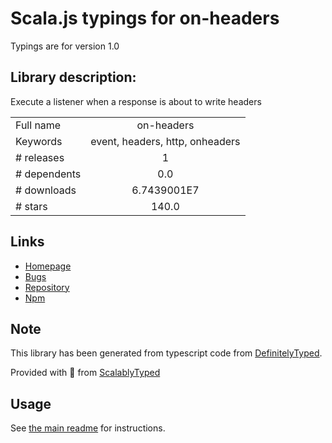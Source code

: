 
# Scala.js typings for on-headers

Typings are for version 1.0

## Library description:
Execute a listener when a response is about to write headers

|                    |                 |
| ------------------ | :-------------: |
| Full name          | on-headers |
| Keywords           | event, headers, http, onheaders |
| # releases         | 1 |
| # dependents       | 0.0 |
| # downloads        | 6.7439001E7 |
| # stars            | 140.0 |

## Links
- [Homepage](https://github.com/jshttp/on-headers#readme)
- [Bugs](https://github.com/jshttp/on-headers/issues)
- [Repository](https://github.com/jshttp/on-headers)
- [Npm](https://www.npmjs.com/package/on-headers)
    


## Note
This library has been generated from typescript code from [DefinitelyTyped](https://definitelytyped.org).

Provided with :purple_heart: from [ScalablyTyped](https://github.com/oyvindberg/ScalablyTyped)

## Usage
See [the main readme](../../readme.md) for instructions.


